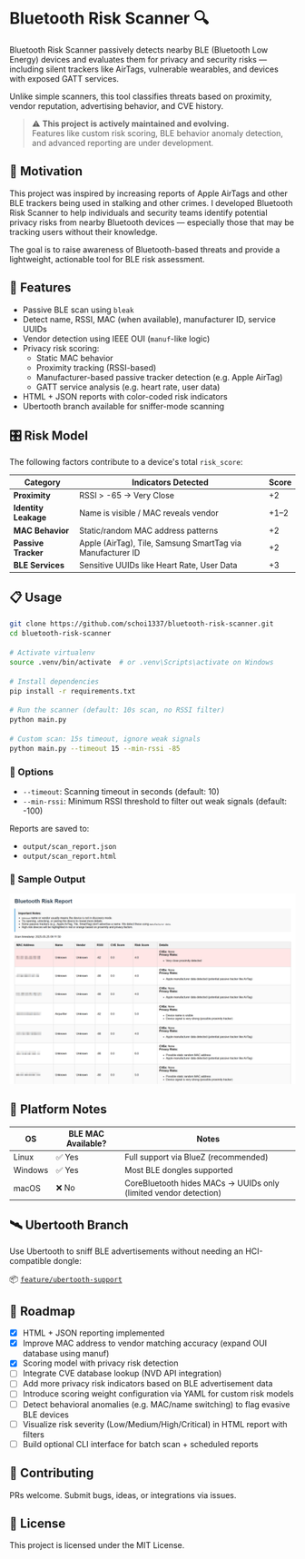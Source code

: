 # Bluetooth Risk Scanner 🔍

Bluetooth Risk Scanner passively detects nearby BLE (Bluetooth Low Energy) devices and evaluates them for privacy and security risks — including silent trackers like AirTags, vulnerable wearables, and devices with exposed GATT services.

Unlike simple scanners, this tool classifies threats based on proximity, vendor reputation, advertising behavior, and CVE history.

> ⚠️ **This project is actively maintained and evolving.**  
> Features like custom risk scoring, BLE behavior anomaly detection, and advanced reporting are under development.

## 💞 Motivation

This project was inspired by increasing reports of Apple AirTags and other BLE trackers being used in stalking and other crimes. I developed Bluetooth Risk Scanner to help individuals and security teams identify potential privacy risks from nearby Bluetooth devices — especially those that may be tracking users without their knowledge.

The goal is to raise awareness of Bluetooth-based threats and provide a lightweight, actionable tool for BLE risk assessment.

## 🚀 Features

- Passive BLE scan using `bleak`
- Detect name, RSSI, MAC (when available), manufacturer ID, service UUIDs
- Vendor detection using IEEE OUI (`manuf`-like logic)
- Privacy risk scoring:
  - Static MAC behavior
  - Proximity tracking (RSSI-based)
  - Manufacturer-based passive tracker detection (e.g. Apple AirTag)
  - GATT service analysis (e.g. heart rate, user data)
- HTML + JSON reports with color-coded risk indicators
- Ubertooth branch available for sniffer-mode scanning

## 🎛️ Risk Model

The following factors contribute to a device's total `risk_score`:

| Category         | Indicators Detected                                         | Score |
|------------------|-------------------------------------------------------------|-------|
| **Proximity**     | RSSI > -65 → Very Close                                     | +2    |
| **Identity Leakage** | Name is visible / MAC reveals vendor                      | +1–2  |
| **MAC Behavior**   | Static/random MAC address patterns                         | +2    |
| **Passive Tracker** | Apple (AirTag), Tile, Samsung SmartTag via Manufacturer ID | +2    |
| **BLE Services**    | Sensitive UUIDs like Heart Rate, User Data                | +3    |


## 📋 Usage

```bash
git clone https://github.com/schoi1337/bluetooth-risk-scanner.git
cd bluetooth-risk-scanner

# Activate virtualenv
source .venv/bin/activate  # or .venv\Scripts\activate on Windows

# Install dependencies
pip install -r requirements.txt

# Run the scanner (default: 10s scan, no RSSI filter)
python main.py

# Custom scan: 15s timeout, ignore weak signals
python main.py --timeout 15 --min-rssi -85
```

### 🔣 Options
- `--timeout`: Scanning timeout in seconds (default: 10)
- `--min-rssi`: Minimum RSSI threshold to filter out weak signals (default: -100)

Reports are saved to:
- `output/scan_report.json`
- `output/scan_report.html` 

### 📸 Sample Output

![Sample HTML Report](screenshots/Report.png)


## 🧪 Platform Notes

| OS        | BLE MAC Available? | Notes                                                  |
|-----------|---------------------|---------------------------------------------------------|
| Linux     | ✅ Yes              | Full support via BlueZ (recommended)                   |
| Windows   | ✅ Yes              | Most BLE dongles supported                             |
| macOS     | ❌ No               | CoreBluetooth hides MACs → UUIDs only (limited vendor detection) |

## 🛰️ Ubertooth Branch

Use Ubertooth to sniff BLE advertisements without needing an HCI-compatible dongle:

📦 [`feature/ubertooth-support`](https://github.com/schoi1337/bluetooth-risk-scanner/tree/feature/ubertooth-support)

## 🧭 Roadmap

- [x] HTML + JSON reporting implemented
- [x] Improve MAC address to vendor matching accuracy (expand OUI database using manuf)
- [x] Scoring model with privacy risk detection
- [ ] Integrate CVE database lookup (NVD API integration)
- [ ] Add more privacy risk indicators based on BLE advertisement data
- [ ] Introduce scoring weight configuration via YAML for custom risk models
- [ ] Detect behavioral anomalies (e.g. MAC/name switching) to flag evasive BLE devices
- [ ] Visualize risk severity (Low/Medium/High/Critical) in HTML report with filters
- [ ] Build optional CLI interface for batch scan + scheduled reports

## 🤝 Contributing

PRs welcome. Submit bugs, ideas, or integrations via issues.

## 📄 License

This project is licensed under the MIT License.

